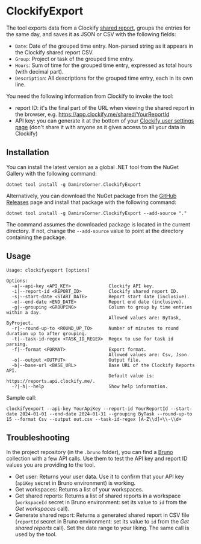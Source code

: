 # ClockifyExport

The tool exports data from a Clockify [shared report](https://clockify.me/help/reports/sharing-reports), groups the entries for the same day, and saves it as JSON or CSV with the following fields:

- `Date`: Date of the grouped time entry. Non-parsed string as it appears in the Clockify shared report CSV.
- `Group`: Project or task of the grouped time entry.
- `Hours`: Sum of time for the grouped time entry, expressed as total hours (with decimal part).
- `Description`: All descriptions for the grouped time entry, each in its own line.

You need the following information from Clockify to invoke the tool:

- report ID: it's the final part of the URL when viewing the shared report in the browser, e.g. https://app.clockify.me/shared/YourReportId
- API key: you can generate it at the bottom of your [Clockify user settings page](https://app.clockify.me/user/settings) (don't share it with anyone as it gives access to all your data in Clockify)

## Installation

You can install the latest version as a global .NET tool from the NuGet Gallery with the following command:

```shell
dotnet tool install -g DamirsCorner.ClockifyExport
```

Alternatively, you can download the NuGet package from the [GitHub Releases](https://github.com/damirarh/ClockifyExport/releases) page and install that package with the following command:

```shell
dotnet tool install -g DamirsCorner.ClockifyExport --add-source "."
```

The command assumes the downloaded package is located in the current directory. If not, change the `--add-source` value to point at the directory containing the package.

## Usage

```text
Usage: clockifyexport [options]

Options:
  -a|--api-key <API_KEY>              Clockify API key.
  -i|--report-id <REPORT_ID>          Clockify shared report ID.
  -s|--start-date <START_DATE>        Report start date (inclusive).
  -e|--end-date <END_DATE>            Report end date (inclusive).
  -g|--grouping <GROUPING>            Column to group by time entries within a day.
                                      Allowed values are: ByTask, ByProject.
  -r|--round-up-to <ROUND_UP_TO>      Number of minutes to round duration up to after grouping.
  -t|--task-id-regex <TASK_ID_REGEX>  Regex to use for task id parsing.
  -f|--format <FORMAT>                Export format.
                                      Allowed values are: Csv, Json.
  -o|--output <OUTPUT>                Output file.
  -b|--base-url <BASE_URL>            Base URL of the Clockify Reports API.
                                      Default value is: https://reports.api.clockify.me/.
  -?|-h|--help                        Show help information.
```

Sample call:

```shell
clockifyexport --api-key YourApiKey --report-id YourReportId --start-date 2024-01-01 --end-date 2024-01-31 --grouping ByTask --round-up-to 15 --format Csv --output out.csv --task-id-regex [A-Z\\d]+\\-\\d+
```

## Troubleshooting

In the project repository (in the `.bruno` folder), you can find a [Bruno](https://www.usebruno.com/) collection with a few API calls. Use them to test the API key and report ID values you are providing to the tool.

- Get user: Returns your user data. Use it to confirm that your API key (`apiKey` secret in Bruno environment) is working.
- Get workspaces: Returns a list of your workspaces.
- Get shared reports: Returns a list of shared reports in a workspace (`workspaceId` secret in Bruno environment: set its value to `id` from the _Get workspaces_ call).
- Generate shared report: Returns a generated shared report in CSV file (`reportId` secret in Bruno environment: set its value to `id` from the _Get shared reports_ call). Set the date range to your liking. The same call is used by the tool.
